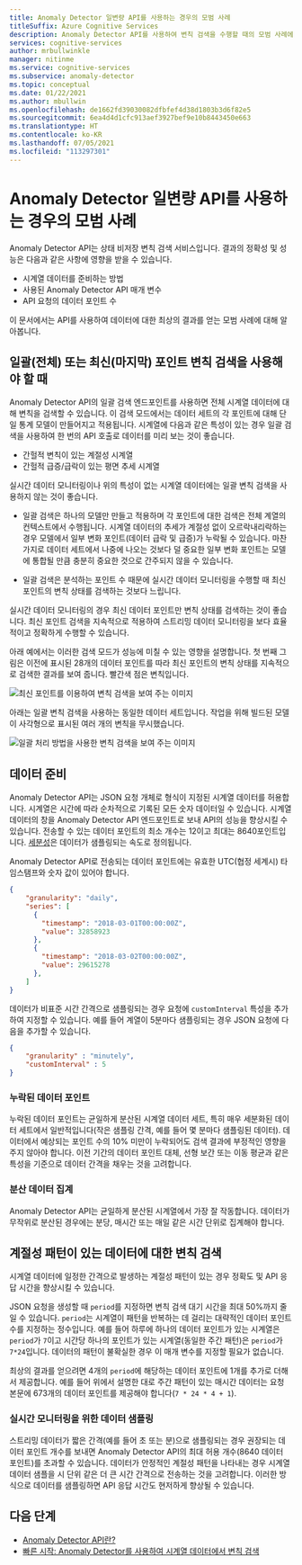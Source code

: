 ```yaml
---
title: Anomaly Detector 일변량 API를 사용하는 경우의 모범 사례
titleSuffix: Azure Cognitive Services
description: Anomaly Detector API를 사용하여 변칙 검색을 수행할 때의 모범 사례에 대해 알아봅니다.
services: cognitive-services
author: mrbullwinkle
manager: nitinme
ms.service: cognitive-services
ms.subservice: anomaly-detector
ms.topic: conceptual
ms.date: 01/22/2021
ms.author: mbullwin
ms.openlocfilehash: de1662fd39030082dfbfef4d38d1803b3d6f82e5
ms.sourcegitcommit: 6ea4d4d1cfc913aef3927bef9e10b8443450e663
ms.translationtype: HT
ms.contentlocale: ko-KR
ms.lasthandoff: 07/05/2021
ms.locfileid: "113297301"
---
```

# <a name="best-practices-for-using-the-anomaly-detector-univariate-api"></a>Anomaly Detector 일변량 API를 사용하는 경우의 모범 사례

Anomaly Detector API는 상태 비저장 변칙 검색 서비스입니다. 결과의 정확성 및 성능은 다음과 같은 사항에 영향을 받을 수 있습니다.

* 시계열 데이터를 준비하는 방법
* 사용된 Anomaly Detector API 매개 변수
* API 요청의 데이터 포인트 수 

이 문서에서는 API를 사용하여 데이터에 대한 최상의 결과를 얻는 모범 사례에 대해 알아봅니다. 

## <a name="when-to-use-batch-entire-or-latest-last-point-anomaly-detection"></a>일괄(전체) 또는 최신(마지막) 포인트 변칙 검색을 사용해야 할 때

Anomaly Detector API의 일괄 검색 엔드포인트를 사용하면 전체 시계열 데이터에 대해 변칙을 검색할 수 있습니다. 이 검색 모드에서는 데이터 세트의 각 포인트에 대해 단일 통계 모델이 만들어지고 적용됩니다. 시계열에 다음과 같은 특성이 있는 경우 일괄 검색을 사용하여 한 번의 API 호출로 데이터를 미리 보는 것이 좋습니다.

* 간헐적 변칙이 있는 계절성 시계열
* 간헐적 급증/급락이 있는 평면 추세 시계열 

실시간 데이터 모니터링이나 위의 특성이 없는 시계열 데이터에는 일괄 변칙 검색을 사용하지 않는 것이 좋습니다. 

* 일괄 검색은 하나의 모델만 만들고 적용하며 각 포인트에 대한 검색은 전체 계열의 컨텍스트에서 수행됩니다. 시계열 데이터의 추세가 계절성 없이 오르락내리락하는 경우 모델에서 일부 변화 포인트(데이터 급락 및 급증)가 누락될 수 있습니다. 마찬가지로 데이터 세트에서 나중에 나오는 것보다 덜 중요한 일부 변화 포인트는 모델에 통합될 만큼 충분히 중요한 것으로 간주되지 않을 수 있습니다.

* 일괄 검색은 분석하는 포인트 수 때문에 실시간 데이터 모니터링을 수행할 때 최신 포인트의 변칙 상태를 검색하는 것보다 느립니다.

실시간 데이터 모니터링의 경우 최신 데이터 포인트만 변칙 상태를 검색하는 것이 좋습니다. 최신 포인트 검색을 지속적으로 적용하여 스트리밍 데이터 모니터링을 보다 효율적이고 정확하게 수행할 수 있습니다.

아래 예에서는 이러한 검색 모드가 성능에 미칠 수 있는 영향을 설명합니다. 첫 번째 그림은 이전에 표시된 28개의 데이터 포인트를 따라 최신 포인트의 변칙 상태를 지속적으로 검색한 결과를 보여 줍니다. 빨간색 점은 변칙입니다.

![최신 포인트를 이용하여 변칙 검색을 보여 주는 이미지](../media/last.png)

아래는 일괄 변칙 검색을 사용하는 동일한 데이터 세트입니다. 작업을 위해 빌드된 모델이 사각형으로 표시된 여러 개의 변칙을 무시했습니다.

![일괄 처리 방법을 사용한 변칙 검색을 보여 주는 이미지](../media/entire.png)

## <a name="data-preparation"></a>데이터 준비

Anomaly Detector API는 JSON 요청 개체로 형식이 지정된 시계열 데이터를 허용합니다. 시계열은 시간에 따라 순차적으로 기록된 모든 숫자 데이터일 수 있습니다. 시계열 데이터의 창을 Anomaly Detector API 엔드포인트로 보내 API의 성능을 향상시킬 수 있습니다. 전송할 수 있는 데이터 포인트의 최소 개수는 12이고 최대는 8640포인트입니다. [세분성](/dotnet/api/microsoft.azure.cognitiveservices.anomalydetector.models.granularity)은 데이터가 샘플링되는 속도로 정의됩니다. 

Anomaly Detector API로 전송되는 데이터 포인트에는 유효한 UTC(협정 세계시) 타임스탬프와 숫자 값이 있어야 합니다. 

```json
{
    "granularity": "daily",
    "series": [
      {
        "timestamp": "2018-03-01T00:00:00Z",
        "value": 32858923
      },
      {
        "timestamp": "2018-03-02T00:00:00Z",
        "value": 29615278
      },
    ]
}
```

데이터가 비표준 시간 간격으로 샘플링되는 경우 요청에 `customInterval` 특성을 추가하여 지정할 수 있습니다. 예를 들어 계열이 5분마다 샘플링되는 경우 JSON 요청에 다음을 추가할 수 있습니다.

```json
{
    "granularity" : "minutely", 
    "customInterval" : 5
}
```

### <a name="missing-data-points"></a>누락된 데이터 포인트

누락된 데이터 포인트는 균일하게 분산된 시계열 데이터 세트, 특히 매우 세분화된 데이터 세트에서 일반적입니다(작은 샘플링 간격, 예를 들어 몇 분마다 샘플링된 데이터). 데이터에서 예상되는 포인트 수의 10% 미만이 누락되어도 검색 결과에 부정적인 영향을 주지 않아야 합니다. 이전 기간의 데이터 포인트 대체, 선형 보간 또는 이동 평균과 같은 특성을 기준으로 데이터 간격을 채우는 것을 고려합니다.

### <a name="aggregate-distributed-data"></a>분산 데이터 집계

Anomaly Detector API는 균일하게 분산된 시계열에서 가장 잘 작동합니다. 데이터가 무작위로 분산된 경우에는 분당, 매시간 또는 매일 같은 시간 단위로 집계해야 합니다.

## <a name="anomaly-detection-on-data-with-seasonal-patterns"></a>계절성 패턴이 있는 데이터에 대한 변칙 검색

시계열 데이터에 일정한 간격으로 발생하는 계절성 패턴이 있는 경우 정확도 및 API 응답 시간을 향상시킬 수 있습니다. 

JSON 요청을 생성할 때 `period`를 지정하면 변칙 검색 대기 시간을 최대 50%까지 줄일 수 있습니다. `period`는 시계열이 패턴을 반복하는 데 걸리는 대략적인 데이터 포인트 수를 지정하는 정수입니다. 예를 들어 하루에 하나의 데이터 포인트가 있는 시계열은 `period`가 `7`이고 시간당 하나의 포인트가 있는 시계열(동일한 주간 패턴)은 `period`가 `7*24`입니다. 데이터의 패턴이 불확실한 경우 이 매개 변수를 지정할 필요가 없습니다.

최상의 결과를 얻으려면 4개의 `period`에 해당하는 데이터 포인트에 1개를 추가로 더해서 제공합니다. 예를 들어 위에서 설명한 대로 주간 패턴이 있는 매시간 데이터는 요청 본문에 673개의 데이터 포인트를 제공해야 합니다(`7 * 24 * 4 + 1`).

### <a name="sampling-data-for-real-time-monitoring"></a>실시간 모니터링을 위한 데이터 샘플링

스트리밍 데이터가 짧은 간격(예를 들어 초 또는 분)으로 샘플링되는 경우 권장되는 데이터 포인트 개수를 보내면 Anomaly Detector API의 최대 허용 개수(8640 데이터 포인트)를 초과할 수 있습니다. 데이터가 안정적인 계절성 패턴을 나타내는 경우 시계열 데이터 샘플을 시 단위 같은 더 큰 시간 간격으로 전송하는 것을 고려합니다. 이러한 방식으로 데이터를 샘플링하면 API 응답 시간도 현저하게 향상될 수 있습니다. 

## <a name="next-steps"></a>다음 단계

* [Anomaly Detector API란?](../overview.md)
* [빠른 시작: Anomaly Detector를 사용하여 시계열 데이터에서 변칙 검색](../quickstarts/client-libraries.md)
